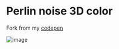 # Perlin noise 3D color
   
Fork from my [codepen](https://codepen.io/dilums/pen/abmJOyp)   
    
        
![image](https://res.cloudinary.com/ds574fco0/image/upload/v1679386766/github/perlin-color_a8naki.png)